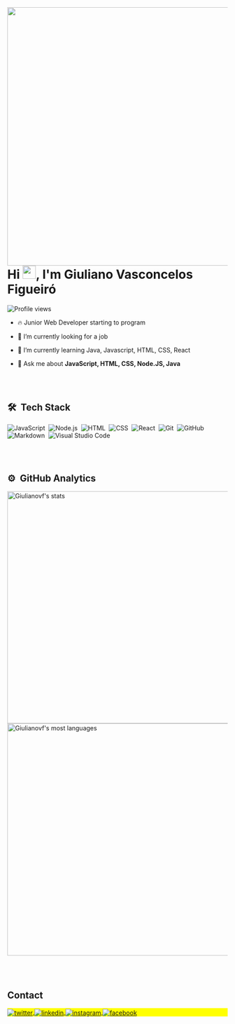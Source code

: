 <img align="right" height="590em" src="https://raw.githubusercontent.com/gist/Giulianovf/04f0ab311d1381701d7416f0e82d72f5/raw/86bc2e85e99870aba1ad05fbb7eb1eacee1b813f/githubcard.svg"/>

<h1 align="left">Hi <img src="https://raw.githubusercontent.com/kaueMarques/kaueMarques/master/hi.gif" height="30px">, I'm Giuliano Vasconcelos Figueiró</h1>
<p align="left"> <img src="https://komarev.com/ghpvc/?username=Giulianovf&color=yellow" alt="Profile views" /> </p>

- 🔥 Junior Web Developer starting to program 

- 🔭 I’m currently looking for a job

- 🌱 I’m currently learning Java, Javascript, HTML, CSS, React 

- 💬 Ask me about **JavaScript, HTML, CSS, Node.JS, Java**

<br><br>

## 🛠 &nbsp;Tech Stack

![JavaScript](https://img.shields.io/badge/-JavaScript-05122A?style=flat&logo=javascript)&nbsp;
![Node.js](https://img.shields.io/badge/-Node.js-05122A?style=flat&logo=node.js)&nbsp;
![HTML](https://img.shields.io/badge/-HTML-05122A?style=flat&logo=HTML5)&nbsp;
![CSS](https://img.shields.io/badge/-CSS-05122A?style=flat&logo=CSS3&logoColor=1572B6)&nbsp;
![React](https://img.shields.io/badge/-React-05122A?style=flat&logo=react)&nbsp;
![Git](https://img.shields.io/badge/-Git-05122A?style=flat&logo=git)&nbsp;
![GitHub](https://img.shields.io/badge/-GitHub-05122A?style=flat&logo=github)&nbsp;
![Markdown](https://img.shields.io/badge/-Markdown-05122A?style=flat&logo=markdown)&nbsp;
![Visual Studio Code](https://img.shields.io/badge/-Visual%20Studio%20Code-05122A?style=flat&logo=visual-studio-code&logoColor=007ACC)&nbsp;


<br><br>

## ⚙️ &nbsp;GitHub Analytics

<p align="left">
<img width="530em" src="https://github-readme-stats.vercel.app/api?username=Giulianovf&show_icons=true&theme=vision-friendly-dark" alt="Giulianovf's stats"/>
<img width="530em" src="https://github-readme-stats.vercel.app/api/top-langs/?username=Giulianovf&layout=compact&theme=vision-friendly-dark" alt="Giulianovf's most languages"/>
</p>


<br><br>

## Contact

<p align="left" style="background:yellow">

<a href="https://twitter.com/Giulianovf" target="_blank">
  <img align="center" src="https://img.shields.io/badge/-Giulianovf-05122A?style=flat&logo=twitter" alt="twitter"/>  
</a>
<a href="https://linkedin.com/in/giulianovfigueiró" target="_blank">
  <img align="center" src="https://img.shields.io/badge/-giulianovfigueiró-05122A?style=flat&logo=linkedin" alt="linkedin"/>
</a>
<a href="https://instagram.com/giulianovasconcelosfigueiro" target="_blank">
 <img align="center" src="https://img.shields.io/badge/-giulianovasconcelosfigueiro-05122A?style=flat&logo=instagram" alt="instagram"/>
</a>
  <a href="https://facebook.com/giuliano.vasconcelosfigueiro" target="_blank">
 <img align="center" src="https://img.shields.io/badge/-giuliano.vasconcelosfigueiro-05122A?style=flat&logo=facebook" alt="facebook"/>
</a>

</p>
